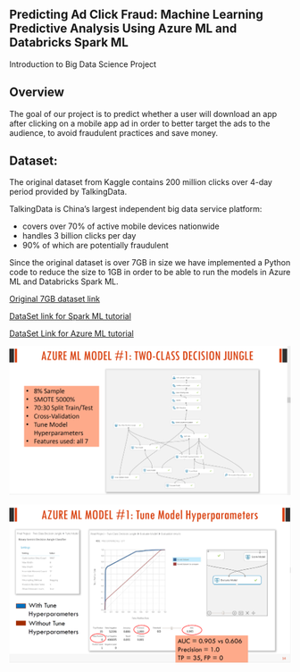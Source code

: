 ## Predicting Ad Click Fraud:  Machine Learning Predictive Analysis Using Azure ML and Databricks Spark ML
Introduction to Big Data Science Project


## Overview

The goal of our project is to predict whether a user will download an app after clicking on a mobile app ad in order to better target the ads to the audience, to avoid fraudulent practices and save money. 


## Dataset:

The original dataset from Kaggle contains 200 million clicks over 4-day period provided by TalkingData.

TalkingData is China’s largest independent big data service platform:
* covers over 70% of active mobile devices nationwide 
* handles 3 billion clicks per day
* 90% of which are potentially fraudulent

Since the original dataset is over 7GB in size we have implemented a Python code to reduce the size to 1GB in order to be able to run the models in Azure ML and Databricks Spark ML.

[Original 7GB dataset link](https://www.kaggle.com/c/talkingdata-adtracking-fraud-detection/data)

[DataSet link for Spark ML tutorial](https://drive.google.com/file/d/1NiR9dYtEMZnWIMAw-FBEvP_MBcjrcRA4/)

[DataSet Link for Azure ML tutorial](https://drive.google.com/open?id=1UHEOMbgsIjl-c2LOUghI9g4g3wMC2IhU)

![](ML1.png)

![](ML.png)
 
